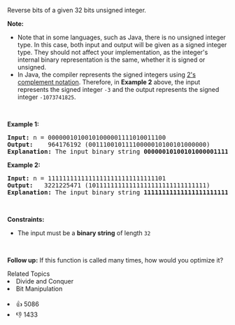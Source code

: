 <p>Reverse bits of a given 32 bits unsigned integer.</p>

<p><strong>Note:</strong></p>

<ul> 
 <li>Note that in some languages, such as Java, there is no unsigned integer type. In this case, both input and output will be given as a signed integer type. They should not affect your implementation, as the integer's internal binary representation is the same, whether it is signed or unsigned.</li> 
 <li>In Java, the compiler represents the signed integers using <a href="https://en.wikipedia.org/wiki/Two%27s_complement" target="_blank">2's complement notation</a>. Therefore, in <strong class="example">Example 2</strong> above, the input represents the signed integer <code>-3</code> and the output represents the signed integer <code>-1073741825</code>.</li> 
</ul>

<p>&nbsp;</p> 
<p><strong class="example">Example 1:</strong></p>

<pre>
<strong>Input:</strong> n = 00000010100101000001111010011100
<strong>Output:</strong>    964176192 (00111001011110000010100101000000)
<strong>Explanation: </strong>The input binary string <strong>00000010100101000001111010011100</strong> represents the unsigned integer 43261596, so return 964176192 which its binary representation is <strong>00111001011110000010100101000000</strong>.
</pre>

<p><strong class="example">Example 2:</strong></p>

<pre>
<strong>Input:</strong> n = 11111111111111111111111111111101
<strong>Output:</strong>   3221225471 (10111111111111111111111111111111)
<strong>Explanation: </strong>The input binary string <strong>11111111111111111111111111111101</strong> represents the unsigned integer 4294967293, so return 3221225471 which its binary representation is <strong>10111111111111111111111111111111</strong>.
</pre>

<p>&nbsp;</p> 
<p><strong>Constraints:</strong></p>

<ul> 
 <li>The input must be a <strong>binary string</strong> of length <code>32</code></li> 
</ul>

<p>&nbsp;</p> 
<p><strong>Follow up:</strong> If this function is called many times, how would you optimize it?</p>

<div><div>Related Topics</div><div><li>Divide and Conquer</li><li>Bit Manipulation</li></div></div><br><div><li>👍 5086</li><li>👎 1433</li></div>